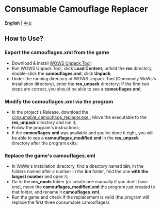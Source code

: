 # Consumable Camouflage Replacer

**English** | [中文](README.md)

## How to Use?

### Export the camouflages.xml from the game

- Download &
  install [WOWS Unpack Tool](https://forum.worldofwarships.eu/topic/113847-all-wows-unpack-tool-unpack-game-client-resources/);
- Run WOWS Unpack Tool, click **Load Content**, unfold the **res** directory, double-click the **camouflages.xml**,
  click **Unpack**;
- Under the running directory of WOWS Unpack Tool (Commonly WoWs\'s installation directory), enter the **res_unpack**
  directory; If the first two steps are correct, you should be able to see a **camouflages.xml**;

### Modify the camouflages.xml via the program

- In the project\'s Release, download the [consumable_camouflage_replacer.exe
  ](https://github.com/MikhailTapio/ConsumableCamouflageReplacer/releases/download/1.2.1/ConsumableCamouflageReplacer-1.2.1.exe);
  Move the executable to the **res_unpack** directory and run it;
- Follow the program\'s instructions;
- If the **camouflages.xml** was available and you\'ve done it right, you will be able to see a
  **camouflages_modified.xml** in the **res_unpack** directory after the program exits;

### Replace the game\'s camouflages.xml

- In WoWs\'s installation directory, find a directory named **bin**; In the folders named after a number in the **bin**
  folder, find the one **with the largest number** and open it;
- Go to the **res_mods** folder (or create one manually if you don't have one), move the **camouflages_modified.xml**
  the program just created to that folder, and rename it **camouflages.xml**.
- Run the game and check if the replacement is valid (the program will replace the first three consumable camouflages).
